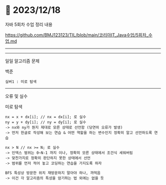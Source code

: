 # 📅 2023/12/18

자바 5회차 수업 정리 내용

https://github.com/BMJ123123/TIL/blob/main/코리아IT_Java수업/5회차_수업.md

---------------------------------------------------------
---------------------------------------------------------
일일 알고리즘 문제

백준

    실버1 : 미로 탐색

-----------------------------
오류 및 실수

미로 탐색

    nx = x + dx[i]; // nx = dx[i]; 로 실수
    ny = y + dy[i]; // ny = dy[i]; 로 실수
    -> nx와 ny가 뭔지 제대로 모른 상태로 선언함 (당연히 오류가 발생)
    -> 먼저 한글로 작성해 보는 연습 & 어떤 역할을 하는 변수인지 정확히 알고 선언하도록 연습

    nx > N // nx >= N; 로 실수
    -> 인덱스 범위는 0~N-1 까지 이나, 정확히 모른 상태에서 조건식 세워버림
    -> 맞찬가지로 정확히 판단하지 못한 상태에서 선언
    -> 범위를 먼저 적어 놓고 코딩하는 연습을 가지도록 하자

    BFS 특성상 방문한 위치 재방문하지 말아야 하나, 까먹음
    -> 이건 각 알고리즘의 특성을 암기하는 법 외에는 없을 듯